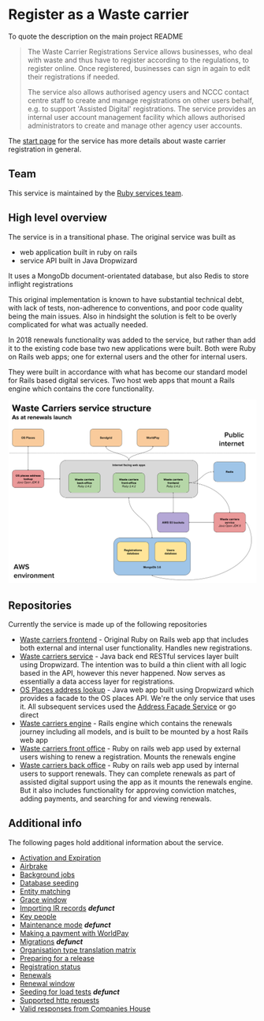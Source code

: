# Register as a Waste carrier

To quote the description on the main project README

> The Waste Carrier Registrations Service allows businesses, who deal with waste and thus have to register according to the regulations, to register online. Once registered, businesses can sign in again to edit their registrations if needed.
>
> The service also allows authorised agency users and NCCC contact centre staff to create and manage registrations on other users behalf, e.g. to support 'Assisted Digital' registrations. The service provides an internal user account management facility which allows authorised administrators to create and manage other agency user accounts.

The [start page](https://www.gov.uk/waste-carrier-or-broker-registration) for the service has more details about waste carrier registration in general.

## Team

This service is maintained by the [Ruby services team](https://github.com/orgs/DEFRA/teams/ruby-services).

## High level overview

The service is in a transitional phase. The original service was built as

- web application built in ruby on rails
- service API built in Java Dropwizard

It uses a MongoDb document-orientated database, but also Redis to store inflight registrations

This original implementation is known to have substantial technical debt, with lack of tests, non-adherence to conventions, and poor code quality being the main issues. Also in hindsight the solution is felt to be overly complicated for what was actually needed.

In 2018 renewals functionality was added to the service, but rather than add it to the existing code base two new applications were built. Both were Ruby on Rails web apps; one for external users and the other for internal users.

They were built in accordance with what has become our standard model for Rails based digital services. Two host web apps that mount a Rails engine which contains the core functionality.

<img src="service-structure-2018-09-19.svg" alt="Waste carriers service structure" style="width: 600px;"/>

## Repositories

Currently the service is made up of the following repositories

- [Waste carriers frontend](https://github.com/DEFRA/waste-carriers-frontend) - Original Ruby on Rails web app that includes both external and internal user functionality. Handles new registrations.
- [Waste carriers service](https://github.com/DEFRA/waste-carriers-service) - Java back end RESTful services layer built using Dropwizard. The intention was to build a thin client with all logic based in the API, however this never happened. Now serves as essentially a data access layer for registrations.
- [OS Places address lookup](https://github.com/DEFRA/os-places-address-lookup) - Java web app built using Dropwizard which provides a facade to the OS places API. We're the only service that uses it. All subsequent services used the [Address Facade Service](https://github.com/DEFRA/ea-address-facade) or go direct
- [Waste carriers engine](https://github.com/DEFRA/waste-carriers-engine) - Rails engine which contains the renewals journey including all models, and is built to be mounted by a host Rails web app
- [Waste carriers front office](https://github.com/DEFRA/waste-carriers-front-office) - Ruby on rails web app used by external users wishing to renew a registration. Mounts the renewals engine
- [Waste carriers back office](https://github.com/DEFRA/waste-carriers-back-office) - Ruby on rails web app used by internal users to support renewals. They can complete renewals as part of assisted digital support using the app as it mounts the renewals engine. But it also includes functionality for approving conviction matches, adding payments, and searching for and viewing renewals.

## Additional info

The following pages hold additional information about the service.

- [Activation and Expiration](activation_expiration.md)
- [Airbrake](airbrake.md)
- [Background jobs](background_jobs.md)
- [Database seeding](database_seeding.md)
- [Entity matching](entity_matching.md)
- [Grace window](grace_window.md)
- [Importing IR records](importing_ir_records.md) ***defunct***
- [Key people](key_people.md)
- [Maintenance mode](maintenance_mode.md) ***defunct***
- [Making a payment with WorldPay](payment_with_worldpay.md)
- [Migrations](Migrations) ***defunct***
- [Organisation type translation matrix](org_type_matrix.md)
- [Preparing for a release](preparing_for_a_release.md)
- [Registration status](registration_status.md)
- [Renewals](renewals.md)
- [Renewal window](renewal_window.md)
- [Seeding for load tests](seeding_for_load_tests.md) ***defunct***
- [Supported http requests](supported_http_requests.md)
- [Valid responses from Companies House](companies_house_responses.md)
